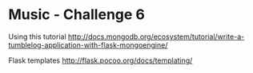 Music - Challenge 6
=========


Using this tutorial 
http://docs.mongodb.org/ecosystem/tutorial/write-a-tumblelog-application-with-flask-mongoengine/

Flask templates
http://flask.pocoo.org/docs/templating/